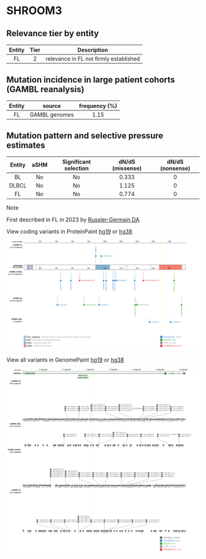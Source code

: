 # SHROOM3

## Relevance tier by entity

|Entity|Tier|Description                           |
|:------:|:----:|--------------------------------------|
|FL    |2   |relevance in FL not firmly established|

## Mutation incidence in large patient cohorts (GAMBL reanalysis)

|Entity|source       |frequency (%)|
|:------:|:-------------:|:-------------:|
|FL    |GAMBL genomes|1.15         |

## Mutation pattern and selective pressure estimates

|Entity|aSHM|Significant selection|dN/dS (missense)|dN/dS (nonsense)|
|:------:|:----:|:---------------------:|:----------------:|:----------------:|
|BL    |No  |No                   |0.333           |0               |
|DLBCL |No  |No                   |1.125           |0               |
|FL    |No  |No                   |0.774           |0               |


> [!NOTE]
> First described in FL in 2023 by [Russler-Germain DA](https://pubmed.ncbi.nlm.nih.gov/37493986)


View coding variants in ProteinPaint [hg19](https://www.bcgsc.ca/downloads/morinlab/GAMBL/test/genes/SHROOM3_protein.html)  or [hg38](https://www.bcgsc.ca/downloads/morinlab/GAMBL/test/genes/SHROOM3_protein_hg38.html)

![image](images/proteinpaint/SHROOM3_NM_020859.svg)

View all variants in GenomePaint [hg19](https://www.bcgsc.ca/downloads/morinlab/GAMBL/test/genes/SHROOM3.html)  or [hg38](https://www.bcgsc.ca/downloads/morinlab/GAMBL/test/genes/SHROOM3_hg38.html)

![image](images/proteinpaint/SHROOM3.svg)
